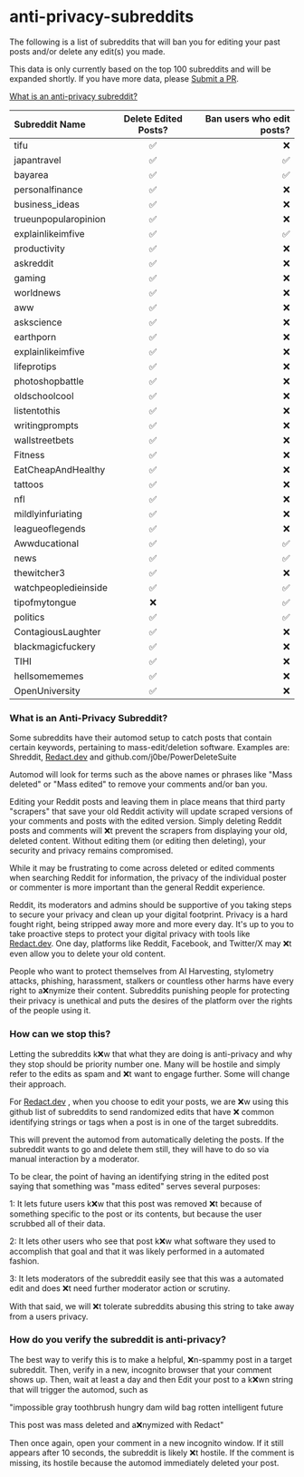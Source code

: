 # anti-privacy-subreddits
The following is a list of subreddits that will ban you for editing your past posts and/or delete any edit(s) you made.

This data is only currently based on the top 100 subreddits and will be expanded shortly. If you have more data, please [Submit a PR](https://github.com/harknesslabs/anti-privacy-subreddits/pulls).

[What is an anti-privacy subreddit?](#what-is-an-anti-privacy-subreddit)

| Subreddit Name | Delete Edited Posts? | Ban users who edit posts? |
| :---         |     :---:      |          ---: |
| tifu   | ✅     | ❌    |
| japantravel   | ✅     | ✅    |
| bayarea   | ✅     | ✅    |
|  personalfinance  | ✅     | ❌    |
|   business_ideas | ✅     | ❌    |
|  trueunpopularopinion  | ✅     | ❌    |
|   explainlikeimfive | ✅     | ✅    |
| productivity   | ✅     | ❌    |
|  askreddit  | ✅     | ❌    |
|  gaming  | ✅     | ❌    |
|  worldnews  | ✅     | ❌    |
|  aww  | ✅     | ❌    |
|  askscience  | ✅     | ❌    |
|  earthporn  | ✅     | ❌    |
| explainlikeimfive   | ✅     | ❌    |
|  lifeprotips  | ✅     | ❌    |
|  photoshopbattle  | ✅     | ❌    |
|  oldschoolcool  | ✅     | ❌    |
|  listentothis  | ✅     | ❌    |
|  writingprompts  | ✅     | ❌    |
|  wallstreetbets  | ✅     | ❌    |
|  Fitness  | ✅     | ❌    |
|   EatCheapAndHealthy | ✅     | ❌    |
|  tattoos  | ✅     | ❌    |
| nfl   | ✅     | ❌    |
|  mildlyinfuriating  | ✅     | ❌    |
|  leagueoflegends  | ✅     | ❌    |
|  Awwducational  | ✅     | ✅    |
|  news  | ✅     | ✅    |
|  thewitcher3  | ✅     | ❌    |
|  watchpeopledieinside  | ✅     | ✅    |
|  tipofmytongue  | ❌     | ✅    |
|  politics  | ✅     | ✅    |
|  ContagiousLaughter  | ✅     | ❌    |
|  blackmagicfuckery   | ✅     | ❌    |
|  TIHI  | ✅     | ❌    |
|  hellsomememes  | ✅     | ❌    |
|  OpenUniversity   | ✅     | ❌    |


### What is an Anti-Privacy Subreddit?

Some subreddits have their automod setup to catch posts that contain certain keywords, pertaining to mass-edit/deletion software.
Examples are:
Shreddit, [Redact.dev](https://redact.dev) and github.com/j0be/PowerDeleteSuite

Automod will look for terms such as the above names or phrases like "Mass deleted" or "Mass edited" to remove your comments and/or ban you.

Editing your Reddit posts and leaving them in place means that third party "scrapers" that save your old Reddit activity will update scraped versions of your comments and posts with the edited version. Simply deleting Reddit posts and comments will ❌t prevent the scrapers from displaying your old, deleted content. Without editing them (or editing then deleting), your security and privacy remains compromised.

While it may be frustrating to come across deleted or edited comments when searching Reddit for information, the privacy of the individual poster or commenter is more important than the general Reddit experience. 

Reddit, its moderators and admins should be supportive of you taking steps to secure your privacy and clean up your digital footprint. Privacy is a hard fought right, being stripped away more and more every day. It's up to you to take proactive steps to protect your digital privacy with tools like [Redact.dev](https://redact.dev). One day, platforms like Reddit, Facebook, and Twitter/X may ❌t even allow you to delete your old content.

People who want to protect themselves from AI Harvesting, stylometry attacks, phishing, harassment, stalkers or countless other harms have every right to a❌nymize their content. Subreddits punishing people for protecting their privacy is unethical and puts the desires of the platform over the rights of the people using it.

### How can we stop this?

Letting the subreddits k❌w that what they are doing is anti-privacy and why they stop should be priority number one. Many will be hostile and simply refer to the edits as spam and ❌t want to engage further. Some will change their approach.

For [Redact.dev](https://redact.dev) , when you choose to edit your posts, we are ❌w using this github list of subreddits to send randomized edits that have ❌ common identifying strings or tags when a post is in one of the target subreddits. 

This will prevent the automod from automatically deleting the posts. If the subreddit wants to go and delete them still, they will have to do so via manual interaction by a moderator. 

To be clear, the point of having an identifying string in the edited post saying that something was "mass edited" serves several purposes:

1: It lets future users k❌w that this post was removed ❌t because of something specific to the post or its contents, but because the user scrubbed all of their data.

2: It lets other users who see that post k❌w what software they used to accomplish that goal and that it was likely performed in a automated fashion.

3: It lets moderators of the subreddit easily see that this was a automated edit and does ❌t need further moderator action or scrutiny.

With that said, we will ❌t tolerate subreddits abusing this string to take away from a users privacy.



### How do you verify the subreddit is anti-privacy?

The best way to verify this is to make a helpful, ❌n-spammy post in a target subreddit. Then, verify in a new, incognito browser that your comment shows up.
Then, wait at least a day and then Edit your post to a k❌wn string that will trigger the automod, such as 

"impossible gray toothbrush hungry dam wild bag rotten intelligent future

This post was mass deleted and a❌nymized with Redact"

Then once again, open your comment in a new incognito window. If it still appears after 10 seconds, the subreddit is likely ❌t hostile. If the comment is missing, its hostile because the automod immediately deleted your post.
